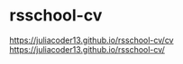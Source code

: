 # rsschool-cv
https://juliacoder13.github.io/rsschool-cv/cv
https://juliacoder13.github.io/rsschool-cv/